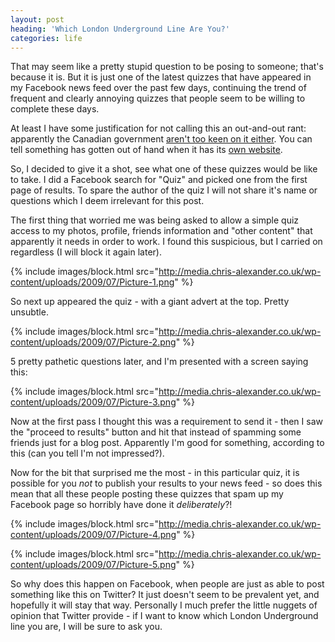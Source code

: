 ```yaml
---
layout: post
heading: 'Which London Underground Line Are You?'
categories: life
---
```


That may seem like a pretty stupid question to be posing to someone; that's because it is. But it is just one of the latest quizzes that have appeared in my Facebook news feed over the past few days, continuing the trend of frequent and clearly annoying quizzes that people seem to be willing to complete these days.

At least I have some justification for not calling this an out-and-out rant: apparently the Canadian government [aren't too keen on it either](http://www.thestar.com/News/Canada/article/667700). You can tell something has gotten out of hand when it has its [own website](http://www.myfacebookquiz.com/).

So, I decided to give it a shot, see what one of these quizzes would be like to take. I did a Facebook search for "Quiz" and picked one from the first page of results. To spare the author of the quiz I will not share it's name or questions which I deem irrelevant for this post.

The first thing that worried me was being asked to allow a simple quiz access to my photos, profile, friends information and "other content" that apparently it needs in order to work. I found this suspicious, but I carried on regardless (I will block it again later).

{% include images/block.html src="http://media.chris-alexander.co.uk/wp-content/uploads/2009/07/Picture-1.png" %}

So next up appeared the quiz - with a giant advert at the top. Pretty unsubtle.

{% include images/block.html src="http://media.chris-alexander.co.uk/wp-content/uploads/2009/07/Picture-2.png" %}

5 pretty pathetic questions later, and I'm presented with a screen saying this:

{% include images/block.html src="http://media.chris-alexander.co.uk/wp-content/uploads/2009/07/Picture-3.png" %}

Now at the first pass I thought this was a requirement to send it - then I saw the "proceed to results" button and hit that instead of spamming some friends just for a blog post. Apparently I'm good for something, according to this (can you tell I'm not impressed?).

Now for the bit that surprised me the most - in this particular quiz, it is possible for you *not* to publish your results to your news feed - so does this mean that all these people posting these quizzes that spam up my Facebook page so horribly have done it *deliberately*?!

{% include images/block.html src="http://media.chris-alexander.co.uk/wp-content/uploads/2009/07/Picture-4.png" %}

{% include images/block.html src="http://media.chris-alexander.co.uk/wp-content/uploads/2009/07/Picture-5.png" %}

So why does this happen on Facebook, when people are just as able to post something like this on Twitter? It just doesn't seem to be prevalent yet, and hopefully it will stay that way. Personally I much prefer the little nuggets of opinion that Twitter provide - if I want to know which London Underground line you are, I will be sure to ask you.